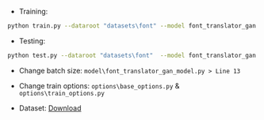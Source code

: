 - Training:
```bash
python train.py --dataroot "datasets\font" --model font_translator_gan --name TRAIN_MODEL_OUTPUT_FOLDER_NAME --no_dropout
```
- Testing:
```bash
python test.py --dataroot "datasets\font"  --model font_translator_gan  --eval --name TEST_OUTPUT_FOLDER_NAME --no_dropout
```

- Change batch size: `model\font_translator_gan_model.py > Line 13`

- Change train options: `options\base_options.py` & `options\train_options.py`

- Dataset: [Download](https://drive.google.com/file/d/186dNTWeKFs7qwODb8Qz52hK361It1Gk8/view?usp=sharing)
